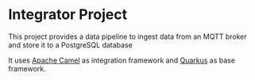 # Integrator Project

This project provides a data pipeline to ingest data from an MQTT broker and store it to a PostgreSQL database

It uses [Apache Camel](https://camel.apache.org/) as integration framework and [Quarkus](https://quarkus.io/) as base framework.
